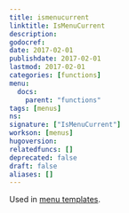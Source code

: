 ```yaml
---
title: ismenucurrent
linktitle: IsMenuCurrent
description:
godocref:
date: 2017-02-01
publishdate: 2017-02-01
lastmod: 2017-02-01
categories: [functions]
menu:
  docs:
    parent: "functions"
tags: [menus]
ns:
signature: ["IsMenuCurrent"]
workson: [menus]
hugoversion:
relatedfuncs: []
deprecated: false
draft: false
aliases: []
---
```


Used in [menu templates](/templates/menu-templates/).
